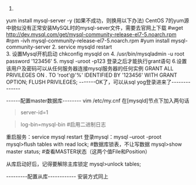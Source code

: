 1.
yum install mysql-server -y
(如果不成功，则换用以下办法)
CentOS 7的yum源中貌似没有正常安装MySQL时的mysql-sever文件，需要去官网上下载
 #wget http://dev.mysql.com/get/mysql-community-release-el7-5.noarch.rpm
#rpm -ivh mysql-community-release-el7-5.noarch.rpm
 #yum install mysql-community-server
2.
service mysqld restart   
3. 设置Mysql开机启动 
chkconfig mysqld on
4.
/usr/bin/mysqladmin -u root password '123456'
5.
mysql -uroot -p123
登录之后才能执行grant语句
6.设置该用户及密码可以从任何服务器连接mysql服务器的任何实例
GRANT ALL PRIVILEGES ON *.* TO 'root'@'%' IDENTIFIED BY '123456' WITH GRANT OPTION;
FLUSH PRIVILEGES;
-------OK了，可以从sql yog登录进来了--------------

------配置master数据库--------
vim /etc/my.cnf
在[mysqld]节点下加入两句话
>server-id=1

>log-bin=mysql-bin       #启用二进制日志

重启服务：service mysql restart 
登录mysql：mysql –uroot -proot 
mysql>flush tables with read lock; #数据库锁表，不让写数据 
mysql>show master status; #查看MASTER状态（这两个值File和Position） 

从库启动好后，记得要解除主库锁定
mysql>unlock tables;



---------配置从库------------
安装方式同上







 













